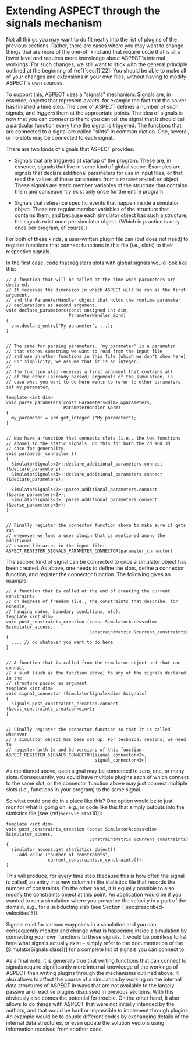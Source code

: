 # Extending ASPECT through the signals mechanism

Not all things you may want to do fit neatly into the list of plugins of the
previous sections. Rather, there are cases where you may want to change things
that are more of the one-off kind and that require code that is at a lower
level and requires more knowledge about
ASPECT's internal workings. For such changes,
we still want to stick with the general principle outlined at the beginning of
{ref}`sec:1][22]: You should be able to make all of your changes and
extensions in your own files, without having to modify
ASPECT's own sources.

To support this, ASPECT uses a
"signals" mechanism. Signals are, in essence, objects that
represent *events*, for example the fact that the solver has finished a time
step. The core of ASPECT defines a number of
such signals, and *triggers* them at the appropriate points. The idea of
signals is now that you can *connect* to them: you can tell the signal that it
should call a particular function every time the signal is triggered. The
functions that are connected to a signal are called "slots" in
common diction. One, several, or no slots may be connected to each signal.

There are two kinds of signals that ASPECT
provides:

-   Signals that are triggered at startup of the program: These are, in
    essence, signals that live in some kind of global scope. Examples are
    signals that declare additional parameters for use in input files, or that
    read the values of these parameters from a `ParameterHandler` object.
    These signals are static member variables of the structure that contains
    them and consequently exist only once for the entire program.

-   Signals that reference specific events that happen inside a simulator
    object. These are regular member variables of the structure that contains
    them, and because each simulator object has such a structure, the signals
    exist once per simulator object. (Which in practice is only once per
    program, of course.)

For both of these kinds, a user-written plugin file can (but does not need) to
register functions that connect functions in this file (i.e., slots) to their
respective signals.

In the first case, code that registers slots with global signals would look
like this:

```{code-block} c++
// A function that will be called at the time when parameters are declared.
// It receives the dimension in which ASPECT will be run as the first argument,
// and the ParameterHandler object that holds the runtime parameter
// declarations as second argument.
void declare_parameters(const unsigned int dim,
                        ParameterHandler &prm)
{
  prm.declare_entry("My parameter", ...);
}


// The same for parsing parameters. 'my_parameter' is a parameter
// that stores something we want to read from the input file
// and use in other functions in this file (which we don't show here).
// For simplicity, we assume that it is an integer.
//
// The function also receives a first argument that contains all
// of the other (already parsed) arguments of the simulation, in
// case what you want to do here wants to refer to other parameters.
int my_parameter;

template <int dim>
void parse_parameters(const Parameters<dim> &parameters,
                      ParameterHandler &prm)
{
  my_parameter = prm.get_integer ("My parameter");
}


// Now have a function that connects slots (i.e., the two functions
// above) to the static signals. Do this for both the 2d and 3d
// case for generality.
void parameter_connector ()
{
  SimulatorSignals<2>::declare_additional_parameters.connect (&declare_parameters);
  SimulatorSignals<3>::declare_additional_parameters.connect (&declare_parameters);

  SimulatorSignals<2>::parse_additional_parameters.connect (&parse_parameters<2>);
  SimulatorSignals<3>::parse_additional_parameters.connect (&parse_parameters<3>);
}


// Finally register the connector function above to make sure it gets run
// whenever we load a user plugin that is mentioned among the additional
// shared libraries in the input file:
ASPECT_REGISTER_SIGNALS_PARAMETER_CONNECTOR(parameter_connector)
```

The second kind of signal can be connected to once a simulator object has been
created. As above, one needs to define the slots, define a connector function,
and register the connector function. The following gives an example:

```{code-block} c++
// A function that is called at the end of creating the current constraints
// on degrees of freedom (i.e., the constraints that describe, for example,
// hanging nodes, boundary conditions, etc).
template <int dim>
void post_constraints_creation (const SimulatorAccess<dim> &simulator_access,
                                ConstraintMatrix &current_constraints)
{
  ...; // do whatever you want to do here
}


// A function that is called from the simulator object and that can connect
// a slot (such as the function above) to any of the signals declared in the
// structure passed as argument:
template <int dim>
void signal_connector (SimulatorSignals<dim> &signals)
{
  signals.post_constraints_creation.connect (&post_constraints_creation<dim>);
}


// Finally register the connector function so that it is called whenever
// a simulator object has been set up. For technical reasons, we need to
// register both 2d and 3d versions of this function:
ASPECT_REGISTER_SIGNALS_CONNECTOR(signal_connector<2>,
                                  signal_connector<3>)
```

As mentioned above, each signal may be connected to zero, one, or many slots.
Consequently, you could have multiple plugins each of which connect to the
same slot, or the connector function above may just connect multiple slots
(i.e., functions in your program) to the same signal.

So what could one do in a place like this? One option would be to just monitor
what is going on, e.g., in code like this that simply outputs into the
statistics file (see {ref}`sec:viz-stat`10]):

```{code-block} c++
template <int dim>
void post_constraints_creation (const SimulatorAccess<dim> &simulator_access,
                                ConstraintMatrix &current_constraints)
{
  simulator_access.get_statistics_object()
    .add_value ("number of constraints",
                current_constraints.n_constraints());
}
```

This will produce, for every time step (because this is how often the signal
is called) an entry in a new column in the statistics file that records the
number of constraints. On the other hand, it is equally possible to also
modify the constraints object at this point. An application would be if you
wanted to run a simulation where you prescribe the velocity in a part of the
domain, e.g., for a subducting slab (see Section
[\[sec:prescribed-velocities`5]).

Signals exist for various waypoints in a simulation and you can consequently
monitor and change what is happening inside a simulation by connecting your
own functions to these signals. It would be pointless to list here what
signals actually exist &ndash; simply refer to the documentation of the
[SimulatorSignals class][] for a complete list of signals you can connect to.

As a final note, it is generally true that writing functions that can connect
to signals require significantly more internal knowledge of the workings of
ASPECT than writing plugins through the
mechanisms outlined above. It also allows to affect the course of a simulation
by working on the internal data structures of
ASPECT in ways that are not available to the largely
passive and reactive plugins discussed in previous sections. With this
obviously also comes the potential for trouble. On the other hand, it also
allows to do things with ASPECT that were not
initially intended by the authors, and that would be hard or impossible to
implement through plugins. An example would be to couple different codes by
exchanging details of the internal data structures, or even update the
solution vectors using information received from another code.

<div class="center">

</div>
